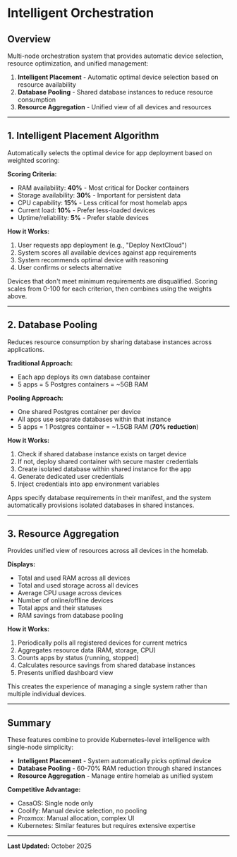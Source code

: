 # Intelligent Orchestration

## Overview

Multi-node orchestration system that provides automatic device selection, resource optimization, and unified management:

1. **Intelligent Placement** - Automatic optimal device selection based on resource availability
2. **Database Pooling** - Shared database instances to reduce resource consumption
3. **Resource Aggregation** - Unified view of all devices and resources

---

## 1. Intelligent Placement Algorithm

Automatically selects the optimal device for app deployment based on weighted scoring:

**Scoring Criteria:**
- RAM availability: **40%** - Most critical for Docker containers
- Storage availability: **30%** - Important for persistent data
- CPU capability: **15%** - Less critical for most homelab apps
- Current load: **10%** - Prefer less-loaded devices
- Uptime/reliability: **5%** - Prefer stable devices

**How it Works:**
1. User requests app deployment (e.g., "Deploy NextCloud")
2. System scores all available devices against app requirements
3. System recommends optimal device with reasoning
4. User confirms or selects alternative

Devices that don't meet minimum requirements are disqualified. Scoring scales from 0-100 for each criterion, then combines using the weights above.

---

## 2. Database Pooling

Reduces resource consumption by sharing database instances across applications.

**Traditional Approach:**
- Each app deploys its own database container
- 5 apps = 5 Postgres containers = ~5GB RAM

**Pooling Approach:**
- One shared Postgres container per device
- All apps use separate databases within that instance
- 5 apps = 1 Postgres container = ~1.5GB RAM (**70% reduction**)

**How it Works:**
1. Check if shared database instance exists on target device
2. If not, deploy shared container with secure master credentials
3. Create isolated database within shared instance for the app
4. Generate dedicated user credentials
5. Inject credentials into app environment variables

Apps specify database requirements in their manifest, and the system automatically provisions isolated databases in shared instances.

---

## 3. Resource Aggregation

Provides unified view of resources across all devices in the homelab.

**Displays:**
- Total and used RAM across all devices
- Total and used storage across all devices
- Average CPU usage across devices
- Number of online/offline devices
- Total apps and their statuses
- RAM savings from database pooling

**How it Works:**
1. Periodically polls all registered devices for current metrics
2. Aggregates resource data (RAM, storage, CPU)
3. Counts apps by status (running, stopped)
4. Calculates resource savings from shared database instances
5. Presents unified dashboard view

This creates the experience of managing a single system rather than multiple individual devices.

---

## Summary

These features combine to provide Kubernetes-level intelligence with single-node simplicity:

- **Intelligent Placement** - System automatically picks optimal device
- **Database Pooling** - 60-70% RAM reduction through shared instances
- **Resource Aggregation** - Manage entire homelab as unified system

**Competitive Advantage:**
- CasaOS: Single node only
- Coolify: Manual device selection, no pooling
- Proxmox: Manual allocation, complex UI
- Kubernetes: Similar features but requires extensive expertise

---

**Last Updated:** October 2025
